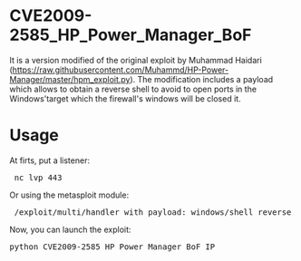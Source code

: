 # CVE2009-2585_HP_Power_Manager_BoF
It is a version modified of the original exploit by Muhammad Haidari (https://raw.githubusercontent.com/Muhammd/HP-Power-Manager/master/hpm_exploit.py). The modification includes a payload which allows to obtain a reverse shell to avoid to open ports in the Windows'target which the firewall's windows will be closed it.

# Usage

At firts, put a listener:

<pre> nc lvp 443 </pre>

Or using the metasploit module: 

<pre> /exploit/multi/handler with payload: windows/shell_reverse_tcp </pre>

Now, you can launch the exploit:

<pre>python CVE2009-2585_HP_Power_Manager_BoF IP </pre>
